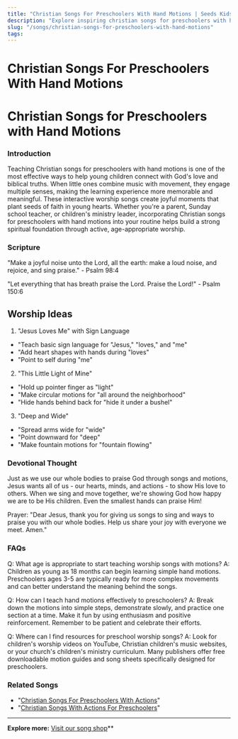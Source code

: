 ```yaml
---
title: "Christian Songs For Preschoolers With Hand Motions | Seeds Kids Worship"
description: "Explore inspiring christian songs for preschoolers with hand motions for children's worship and faith development. Biblical music resources for families and ministry."
slug: "/songs/christian-songs-for-preschoolers-with-hand-motions"
tags:
---
```


# Christian Songs For Preschoolers With Hand Motions

# Christian Songs for Preschoolers with Hand Motions
### Introduction
Teaching Christian songs for preschoolers with hand motions is one of the most effective ways to help young children connect with God's love and biblical truths. When little ones combine music with movement, they engage multiple senses, making the learning experience more memorable and meaningful. These interactive worship songs create joyful moments that plant seeds of faith in young hearts. Whether you're a parent, Sunday school teacher, or children's ministry leader, incorporating Christian songs for preschoolers with hand motions into your routine helps build a strong spiritual foundation through active, age-appropriate worship.

### Scripture
"Make a joyful noise unto the Lord, all the earth: make a loud noise, and rejoice, and sing praise." - Psalm 98:4

"Let everything that has breath praise the Lord. Praise the Lord!" - Psalm 150:6

## Worship Ideas
1. "Jesus Loves Me" with Sign Language
- "Teach basic sign language for "Jesus," "loves," and "me"
- "Add heart shapes with hands during "loves"
- "Point to self during "me"

2. "This Little Light of Mine"
- "Hold up pointer finger as "light"
- "Make circular motions for "all around the neighborhood"
- "Hide hands behind back for "hide it under a bushel"

3. "Deep and Wide"
- "Spread arms wide for "wide"
- "Point downward for "deep"
- "Make fountain motions for "fountain flowing"

### Devotional Thought
Just as we use our whole bodies to praise God through songs and motions, Jesus wants all of us - our hearts, minds, and actions - to show His love to others. When we sing and move together, we're showing God how happy we are to be His children. Even the smallest hands can praise Him!

Prayer: "Dear Jesus, thank you for giving us songs to sing and ways to praise you with our whole bodies. Help us share your joy with everyone we meet. Amen."

### FAQs

Q: What age is appropriate to start teaching worship songs with motions?
A: Children as young as 18 months can begin learning simple hand motions. Preschoolers ages 3-5 are typically ready for more complex movements and can better understand the meaning behind the songs.

Q: How can I teach hand motions effectively to preschoolers?
A: Break down the motions into simple steps, demonstrate slowly, and practice one section at a time. Make it fun by using enthusiasm and positive reinforcement. Remember to be patient and celebrate their efforts.

Q: Where can I find resources for preschool worship songs?
A: Look for children's worship videos on YouTube, Christian children's music websites, or your church's children's ministry curriculum. Many publishers offer free downloadable motion guides and song sheets specifically designed for preschoolers.

### Related Songs

- "[Christian Songs For Preschoolers With Actions](/songs/christian-songs-for-preschoolers-with-actions/)"
- "[Christian Songs With Actions For Preschoolers](/songs/christian-songs-with-actions-for-preschoolers/)"

---

**Explore more:** [Visit our song shop](https://seedskidsworship.com/shop)**

<!-- Schema Markup -->
<script type="application/ld+json">
{
  "@context": "https://schema.org",
  "@type": "MusicRecording",
  "name": "Christian Songs For Preschoolers With Hand Motions",
  "byArtist": {
    "@type": "MusicGroup",
    "name": "Seeds Kids Worship"
  },
  "isFamilyFriendly": true,
  "url": "https://seedskidsworship.com/songs/christian-songs-for-preschoolers-with-hand-motions/"
}
</script>